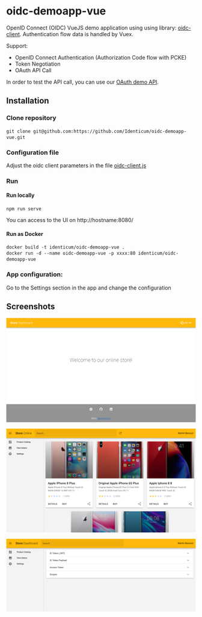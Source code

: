 # oidc-demoapp-vue
OpenID Connect (OIDC) VueJS demo application using using library: [oidc-client](https://github.com/IdentityModel/oidc-client-js).
Authentication flow data is handled by Vuex.

Support:
* OpenID Connect Authentication (Authorization Code flow with PCKE)
* Token Negotiation
* OAuth API Call

In order to test the API call, you can use our [OAuth demo API](https://github.com/Identicum/oauth-demoapi-spring).

## Installation

### Clone repository
```
git clone git@github.com:https://github.com/Identicum/oidc-demoapp-vue.git
```

### Configuration file

Adjust the oidc client parameters in the file [oidc-client.js](src/oidc/oidc-client.js)

### Run

#### Run locally
```
npm run serve
```
You can access to the UI on http://hostname:8080/

#### Run as Docker
```
docker build -t identicum/oidc-demoapp-vue .
docker run -d --name oidc-demoapp-vue -p xxxx:80 identicum/oidc-demoapp-vue
```

### App configuration:
Go to the Settings section in the app and change the configuration

## Screenshots

![App login](src/assets/screenshot-login.png)

![App menu](src/assets/screenshot-home.png)

![App tokens](src/assets/screenshot-tokens.png)
